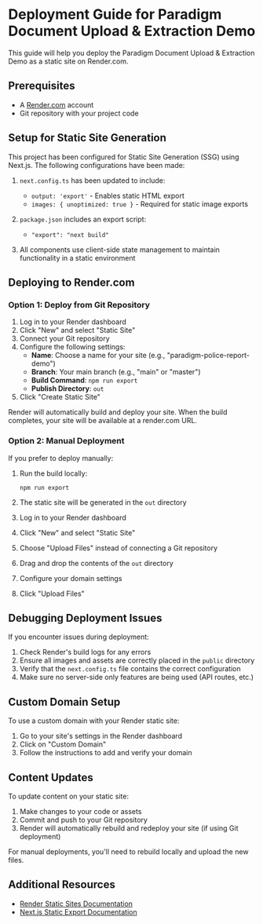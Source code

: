 # Deployment Guide for Paradigm Document Upload & Extraction Demo

This guide will help you deploy the Paradigm Document Upload & Extraction Demo as a static site on Render.com.

## Prerequisites

- A [Render.com](https://render.com) account
- Git repository with your project code

## Setup for Static Site Generation

This project has been configured for Static Site Generation (SSG) using Next.js. The following configurations have been made:

1. `next.config.ts` has been updated to include:

   - `output: 'export'` - Enables static HTML export
   - `images: { unoptimized: true }` - Required for static image exports

2. `package.json` includes an export script:

   - `"export": "next build"`

3. All components use client-side state management to maintain functionality in a static environment

## Deploying to Render.com

### Option 1: Deploy from Git Repository

1. Log in to your Render dashboard
2. Click "New" and select "Static Site"
3. Connect your Git repository
4. Configure the following settings:
   - **Name**: Choose a name for your site (e.g., "paradigm-police-report-demo")
   - **Branch**: Your main branch (e.g., "main" or "master")
   - **Build Command**: `npm run export`
   - **Publish Directory**: `out`
5. Click "Create Static Site"

Render will automatically build and deploy your site. When the build completes, your site will be available at a render.com URL.

### Option 2: Manual Deployment

If you prefer to deploy manually:

1. Run the build locally:

   ```
   npm run export
   ```

2. The static site will be generated in the `out` directory

3. Log in to your Render dashboard
4. Click "New" and select "Static Site"
5. Choose "Upload Files" instead of connecting a Git repository
6. Drag and drop the contents of the `out` directory
7. Configure your domain settings
8. Click "Upload Files"

## Debugging Deployment Issues

If you encounter issues during deployment:

1. Check Render's build logs for any errors
2. Ensure all images and assets are correctly placed in the `public` directory
3. Verify that the `next.config.ts` file contains the correct configuration
4. Make sure no server-side only features are being used (API routes, etc.)

## Custom Domain Setup

To use a custom domain with your Render static site:

1. Go to your site's settings in the Render dashboard
2. Click on "Custom Domain"
3. Follow the instructions to add and verify your domain

## Content Updates

To update content on your static site:

1. Make changes to your code or assets
2. Commit and push to your Git repository
3. Render will automatically rebuild and redeploy your site (if using Git deployment)

For manual deployments, you'll need to rebuild locally and upload the new files.

## Additional Resources

- [Render Static Sites Documentation](https://render.com/docs/static-sites)
- [Next.js Static Export Documentation](https://nextjs.org/docs/pages/building-your-application/deploying/static-exports)
